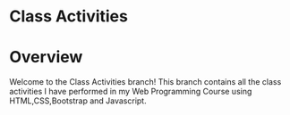 # Class Activities
# Overview

Welcome to the Class Activities branch! This branch contains all the class activities I have performed in my Web Programming Course using HTML,CSS,Bootstrap and Javascript.



